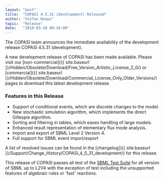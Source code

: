 ```yaml
---
layout: "post"
title:  "COPASI 4.5.31 (development) Released"
author: "Stefan Hoops"
topic:  "Release"
date:   "2010-03-18 09:18:00"
---
```


The COPASI team announces the immediate availability of the
development release COPASI 4.5.31 (development). 

A new development release of COPASI has been made available. Please
visit our 
[non-commercial]({{ site.baseurl }}/Hidden/Obsolete/Download/Free_Version_Artistic_License_2_0/)  or
[commercial]({{ site.baseurl }}/Hidden/Obsolete/Download/Commercial_License_Only_Older_Versions/)
pages to download this latest development release. 

### Features in this Release

* Support of conditional events, which are discrete changes to the model.
* New stochastic simulation algorithm, which implements the direct Gillespie algorithm. 
* Sorting and filtering in tables, which eases handling of large models.
* Enhanced result representation of elementary flux mode analysis.
* Import and export of SBML Level 2 Version 4.
* Full support for SBML event import/export

A list of resolved issues can be found in the
[changelog]({{ site.baseurl }}/Support/Change_History/COPASI_4_5_31_development/)
for this release. 

This release of COPASI passes all test of the 
[SBML Test Suite](http://sourceforge.net/projects/sbml/files/test-suite/2.0.0%20alpha/)
for all version of SBML up to L2V4 with the exception of test
including the unsupported features of algebraic rules or 'fast'
reactions. 

